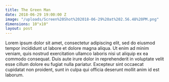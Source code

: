 ```yaml
---
title: The Green Man
date: 2018-06-29 19:00:00 Z
image: "/uploads/Screen%20Shot%202018-06-29%20at%202.56.48%20PM.png"
dimensions: 10"x10"
layout: post
---
```


Lorem ipsum dolor sit amet, consectetur adipiscing elit, sed do eiusmod tempor incididunt ut labore et dolore magna aliqua. Ut enim ad minim veniam, quis nostrud exercitation ullamco laboris nisi ut aliquip ex ea commodo consequat. Duis aute irure dolor in reprehenderit in voluptate velit esse cillum dolore eu fugiat nulla pariatur. Excepteur sint occaecat cupidatat non proident, sunt in culpa qui officia deserunt mollit anim id est laborum.